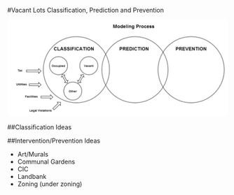 #Vacant Lots Classification, Prediction and Prevention

![](https://github.com/alexkcode/vacant_lots/blob/master/vacant_lots_process.png "Modeling Process Diagram")

##Classification Ideas

##Intervention/Prevention Ideas
* Art/Murals
* Communal Gardens
* CIC
* Landbank
* Zoning (under zoning)
